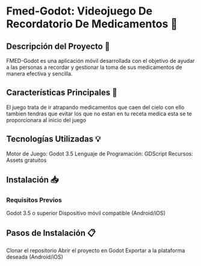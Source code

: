 # Fmed-Godot: Videojuego De Recordatorio De Medicamentos :rocket:
## Descripción del Proyecto  :page_with_curl:
FMED-Godot es una aplicación móvil desarrollada con el objetivo de ayudar a las personas a recordar y gestionar la toma de sus medicamentos de manera efectiva y sencilla.

## Características Principales :bell:
El juego trata de ir atrapando medicamentos que caen del cielo con ello tambien tendras que evitar los que no estan en tu receta medica esta se te proporcionara al inicio del juego 

## Tecnologías Utilizadas :bulb:
Motor de Juego: Godot 3.5
Lenguaje de Programación: GDScript
Recursos: Assets gratuitos

## Instalación  :inbox_tray:
### Requisitos Previos
Godot 3.5 o superior
Dispositivo móvil compatible (Android/iOS)

## Pasos de Instalación :clipboard:

Clonar el repositorio
Abrir el proyecto en Godot
Exportar a la plataforma deseada (Android/iOS)
